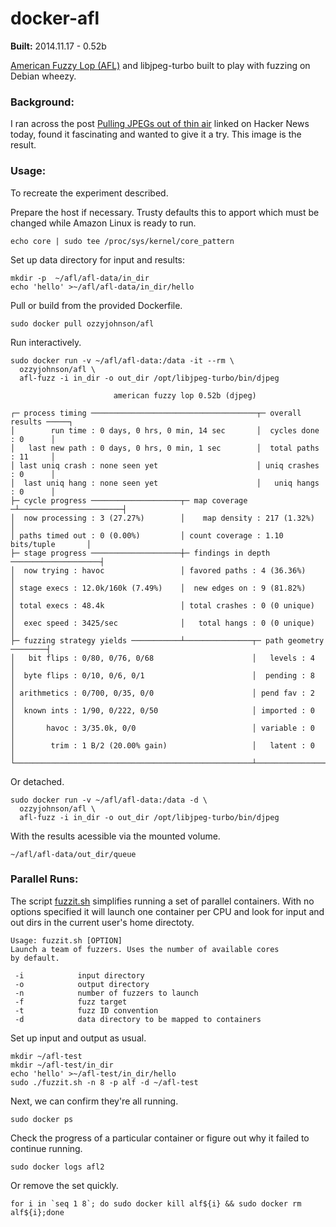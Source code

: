 docker-afl
==========

**Built:** 2014.11.17 - 0.52b
 
[American Fuzzy Lop (AFL)](http://lcamtuf.coredump.cx/afl/) and libjpeg-turbo built to play with fuzzing on Debian wheezy.

### Background:

I ran across the post [Pulling JPEGs out of thin air](http://lcamtuf.blogspot.com/2014/11/pulling-jpegs-out-of-thin-air.html) linked on Hacker News today, found it fascinating and wanted to give it a try. This image is the result.

### Usage:

To recreate the experiment described.

Prepare the host if necessary. Trusty defaults this to apport which must be changed while Amazon Linux is ready to run.

    echo core | sudo tee /proc/sys/kernel/core_pattern

Set up data directory for input and results:

    mkdir -p  ~/afl/afl-data/in_dir
    echo 'hello' >~/afl/afl-data/in_dir/hello

Pull or build from the provided Dockerfile.

    sudo docker pull ozzyjohnson/afl

Run interactively.

    sudo docker run -v ~/afl/afl-data:/data -it --rm \
      ozzyjohnson/afl \
      afl-fuzz -i in_dir -o out_dir /opt/libjpeg-turbo/bin/djpeg

                           american fuzzy lop 0.52b (djpeg)

    ┌─ process timing ─────────────────────────────────────┬─ overall results ─────┐
    │        run time : 0 days, 0 hrs, 0 min, 14 sec       │  cycles done : 0      │
    │   last new path : 0 days, 0 hrs, 0 min, 1 sec        │  total paths : 11     │
    │ last uniq crash : none seen yet                      │ uniq crashes : 0      │
    │  last uniq hang : none seen yet                      │   uniq hangs : 0      │
    ├─ cycle progress ────────────────────┬─ map coverage ─┴───────────────────────┤
    │  now processing : 3 (27.27%)        │    map density : 217 (1.32%)           │
    │ paths timed out : 0 (0.00%)         │ count coverage : 1.10 bits/tuple       │
    ├─ stage progress ────────────────────┼─ findings in depth ────────────────────┤
    │  now trying : havoc                 │ favored paths : 4 (36.36%)             │
    │ stage execs : 12.0k/160k (7.49%)    │  new edges on : 9 (81.82%)             │
    │ total execs : 48.4k                 │ total crashes : 0 (0 unique)           │
    │  exec speed : 3425/sec              │   total hangs : 0 (0 unique)           │
    ├─ fuzzing strategy yields ───────────┴───────────────┬─ path geometry ────────┤
    │   bit flips : 0/80, 0/76, 0/68                      │   levels : 4           │
    │  byte flips : 0/10, 0/6, 0/1                        │  pending : 8           │
    │ arithmetics : 0/700, 0/35, 0/0                      │ pend fav : 2           │
    │  known ints : 1/90, 0/222, 0/50                     │ imported : 0           │
    │       havoc : 3/35.0k, 0/0                          │ variable : 0           │
    │        trim : 1 B/2 (20.00% gain)                   │   latent : 0           │
    └─────────────────────────────────────────────────────┴────────────────────────┘

Or detached.

    sudo docker run -v ~/afl/afl-data:/data -d \
      ozzyjohnson/afl \
      afl-fuzz -i in_dir -o out_dir /opt/libjpeg-turbo/bin/djpeg

With the results acessible via the mounted volume.

    ~/afl/afl-data/out_dir/queue

### Parallel Runs:

The script [fuzzit.sh](https://github.com/ozzyjohnson/docker-afl/blob/master/fuzzit.sh) simplifies running a set of parallel containers. With no options specified it will launch one container per CPU and look for input and out dirs in the current user's home directoty.

    Usage: fuzzit.sh [OPTION]
    Launch a team of fuzzers. Uses the number of available cores
    by default.
     
     -i            input directory
     -o            output directory
     -n            number of fuzzers to launch
     -f            fuzz target
     -t            fuzz ID convention
     -d            data directory to be mapped to containers

Set up input and output as usual.

    mkdir ~/afl-test
    mkdir ~/afl-test/in_dir
    echo 'hello' >~/afl-test/in_dir/hello
    sudo ./fuzzit.sh -n 8 -p alf -d ~/afl-test

Next, we can confirm they're all running.

    sudo docker ps

Check the progress of a particular container or figure out why it failed to continue running.

    sudo docker logs afl2

Or remove the set quickly.

    for i in `seq 1 8`; do sudo docker kill alf${i} && sudo docker rm alf${i};done
